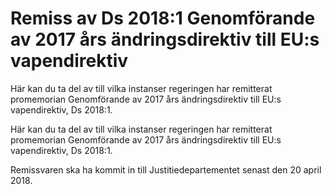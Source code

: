 # Remiss av Ds 2018:1 Genomförande av 2017 års ändringsdirektiv till EU:s vapendirektiv

Här kan du ta del av till vilka instanser regeringen har remitterat promemorian Genomförande av 2017 års ändringsdirektiv till EU:s vapendirektiv, Ds 2018:1.

Här kan du ta del av till vilka instanser regeringen har remitterat promemorian Genomförande av 2017 års ändringsdirektiv till EU:s vapendirektiv, Ds 2018:1.

Remissvaren ska ha kommit in till Justitiedepartementet senast den 20 april 2018.
